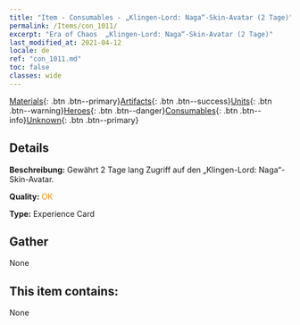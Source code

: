 ```yaml
---
title: "Item - Consumables - „Klingen-Lord: Naga“-Skin-Avatar (2 Tage)"
permalink: /Items/con_1011/
excerpt: "Era of Chaos  „Klingen-Lord: Naga“-Skin-Avatar (2 Tage)"
last_modified_at: 2021-04-12
locale: de
ref: "con_1011.md"
toc: false
classes: wide
---
```

 [Materials](/de/Items/){: .btn .btn--primary}[Artifacts](/de/Items/Artifacts/){: .btn .btn--success}[Units](/de/Items/Units/){: .btn .btn--warning}[Heroes](/de/Items/Heroes/){: .btn .btn--danger}[Consumables](/de/Items/Consumables/){: .btn .btn--info}[Unknown](/de/Items/Unknown/){: .btn .btn--primary}

## Details
 **Beschreibung:** Gewährt 2 Tage lang Zugriff auf den „Klingen-Lord: Naga“-Skin-Avatar.

 **Quality:** <span style="color: #FF8C00">OK</span>

 **Type:** Experience Card

## Gather

  None

## This item contains:

  None

